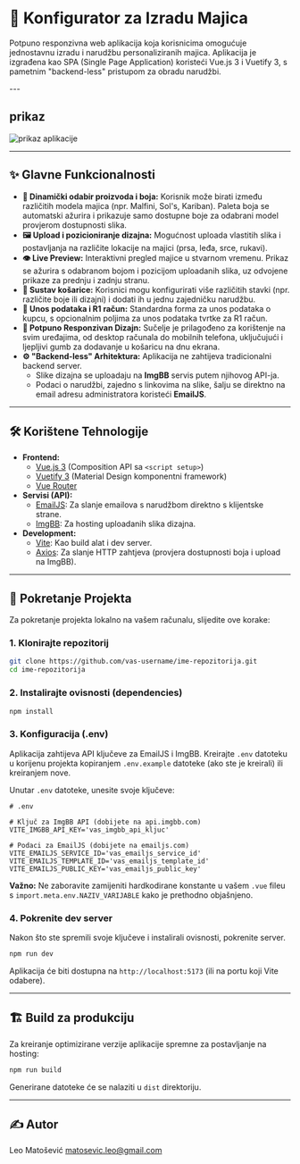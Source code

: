 # 👕 Konfigurator za Izradu Majica

Potpuno responzivna web aplikacija koja korisnicima omogućuje jednostavnu izradu i narudžbu personaliziranih majica. Aplikacija je izgrađena kao SPA (Single Page Application) koristeći Vue.js 3 i Vuetify 3, s pametnim "backend-less" pristupom za obradu narudžbi.

[](https://www.google.com/search?q=) ---

## prikaz

![prikaz aplikacije](https://media.discordapp.net/attachments/1160268258881056859/1391430720978681877/image.png?ex=686bde57&is=686a8cd7&hm=c5addc6cef8ece0caf412a672f2e08accb068cf543d158835eea72e88cdf9de2&=&format=webp&quality=lossless&width=1441&height=856)

-----

## ✨ Glavne Funkcionalnosti

  - **🎨 Dinamički odabir proizvoda i boja:** Korisnik može birati između različitih modela majica (npr. Malfini, Sol's, Kariban). Paleta boja se automatski ažurira i prikazuje samo dostupne boje za odabrani model provjerom dostupnosti slika.
  - **🖼️ Upload i pozicioniranje dizajna:** Mogućnost uploada vlastitih slika i postavljanja na različite lokacije na majici (prsa, leđa, srce, rukavi).
  - **👁️ Live Preview:** Interaktivni pregled majice u stvarnom vremenu. Prikaz se ažurira s odabranom bojom i pozicijom uploadanih slika, uz odvojene prikaze za prednju i zadnju stranu.
  - **🛒 Sustav košarice:** Korisnici mogu konfigurirati više različitih stavki (npr. različite boje ili dizajni) i dodati ih u jednu zajedničku narudžbu.
  - **📝 Unos podataka i R1 račun:** Standardna forma za unos podataka o kupcu, s opcionalnim poljima za unos podataka tvrtke za R1 račun.
  - **📱 Potpuno Responzivan Dizajn:** Sučelje je prilagođeno za korištenje na svim uređajima, od desktop računala do mobilnih telefona, uključujući i ljepljivi gumb za dodavanje u košaricu na dnu ekrana.
  - **⚙️ "Backend-less" Arhitektura:** Aplikacija ne zahtijeva tradicionalni backend server.
      - Slike dizajna se uploadaju na **ImgBB** servis putem njihovog API-ja.
      - Podaci o narudžbi, zajedno s linkovima na slike, šalju se direktno na email adresu administratora koristeći **EmailJS**.

-----

## 🛠️ Korištene Tehnologije

  - **Frontend:**
      - [Vue.js 3](https://vuejs.org/) (Composition API sa `<script setup>`)
      - [Vuetify 3](https://vuetifyjs.com/) (Material Design komponentni framework)
      - [Vue Router](https://router.vuejs.org/)
  - **Servisi (API):**
      - [EmailJS](https://www.emailjs.com/): Za slanje emailova s narudžbom direktno s klijentske strane.
      - [ImgBB](https://api.imgbb.com/): Za hosting uploadanih slika dizajna.
  - **Development:**
      - [Vite](https://vitejs.dev/): Kao build alat i dev server.
      - [Axios](https://axios-http.com/): Za slanje HTTP zahtjeva (provjera dostupnosti boja i upload na ImgBB).

-----

## 🚀 Pokretanje Projekta

Za pokretanje projekta lokalno na vašem računalu, slijedite ove korake:

### 1\. Klonirajte repozitorij

```bash
git clone https://github.com/vas-username/ime-repozitorija.git
cd ime-repozitorija
```

### 2\. Instalirajte ovisnosti (dependencies)

```bash
npm install
```

### 3\. Konfiguracija (.env)

Aplikacija zahtijeva API ključeve za EmailJS i ImgBB. Kreirajte `.env` datoteku u korijenu projekta kopiranjem `.env.example` datoteke (ako ste je kreirali) ili kreiranjem nove.

Unutar `.env` datoteke, unesite svoje ključeve:

```env
# .env

# Ključ za ImgBB API (dobijete na api.imgbb.com)
VITE_IMGBB_API_KEY='vas_imgbb_api_kljuc'

# Podaci za EmailJS (dobijete na emailjs.com)
VITE_EMAILJS_SERVICE_ID='vas_emailjs_service_id'
VITE_EMAILJS_TEMPLATE_ID='vas_emailjs_template_id'
VITE_EMAILJS_PUBLIC_KEY='vas_emailjs_public_key'
```

**Važno:** Ne zaboravite zamijeniti hardkodirane konstante u vašem `.vue` fileu s `import.meta.env.NAZIV_VARIJABLE` kako je prethodno objašnjeno.

### 4\. Pokrenite dev server

Nakon što ste spremili svoje ključeve i instalirali ovisnosti, pokrenite server.

```bash
npm run dev
```

Aplikacija će biti dostupna na `http://localhost:5173` (ili na portu koji Vite odabere).

-----

## 🏗️ Build za produkciju

Za kreiranje optimizirane verzije aplikacije spremne za postavljanje na hosting:

```bash
npm run build
```

Generirane datoteke će se nalaziti u `dist` direktoriju.

-----

## ✍️ Autor

Leo Matošević
matosevic.leo@gmail.com
